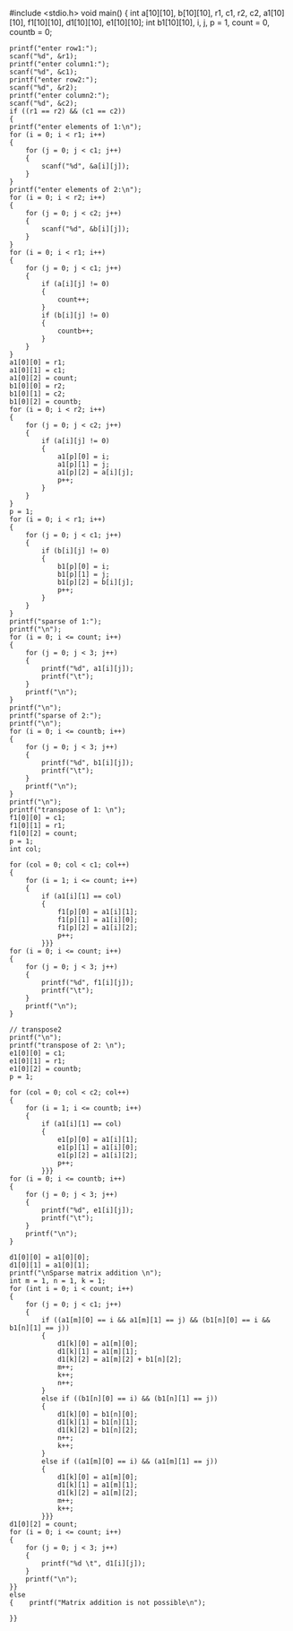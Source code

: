 #include <stdio.h>
void main()
{
	int a[10][10], b[10][10], r1, c1, r2, c2, a1[10][10], f1[10][10], d1[10][10], e1[10][10];
	int b1[10][10], i, j, p = 1, count = 0, countb = 0;

	printf("enter row1:");
	scanf("%d", &r1);
	printf("enter column1:");
	scanf("%d", &c1);
	printf("enter row2:");
	scanf("%d", &r2);
	printf("enter column2:");
	scanf("%d", &c2);
	if ((r1 == r2) && (c1 == c2))
	{
	printf("enter elements of 1:\n");
	for (i = 0; i < r1; i++)
	{
    	for (j = 0; j < c1; j++)
    	{
        	scanf("%d", &a[i][j]);
    	}
	}
	printf("enter elements of 2:\n");
	for (i = 0; i < r2; i++)
	{
    	for (j = 0; j < c2; j++)
    	{
        	scanf("%d", &b[i][j]);
    	}
	}
	for (i = 0; i < r1; i++)
	{
    	for (j = 0; j < c1; j++)
    	{
        	if (a[i][j] != 0)
        	{
            	count++;
        	}
        	if (b[i][j] != 0)
        	{
            	countb++;
        	}
    	}
	}
	a1[0][0] = r1;
	a1[0][1] = c1;
	a1[0][2] = count;
	b1[0][0] = r2;
	b1[0][1] = c2;
	b1[0][2] = countb;
	for (i = 0; i < r2; i++)
	{
    	for (j = 0; j < c2; j++)
    	{
        	if (a[i][j] != 0)
        	{
            	a1[p][0] = i;
            	a1[p][1] = j;
            	a1[p][2] = a[i][j];
            	p++;
        	}
    	}
	}
	p = 1;
	for (i = 0; i < r1; i++)
	{
    	for (j = 0; j < c1; j++)
    	{
        	if (b[i][j] != 0)
        	{
            	b1[p][0] = i;
            	b1[p][1] = j;
            	b1[p][2] = b[i][j];
            	p++;
        	}
    	}
	}
	printf("sparse of 1:");
	printf("\n");
	for (i = 0; i <= count; i++)
	{
    	for (j = 0; j < 3; j++)
    	{
        	printf("%d", a1[i][j]);
        	printf("\t");
    	}
    	printf("\n");
	}
	printf("\n");
	printf("sparse of 2:");
	printf("\n");
	for (i = 0; i <= countb; i++)
	{
    	for (j = 0; j < 3; j++)
    	{
        	printf("%d", b1[i][j]);
        	printf("\t");
    	}
    	printf("\n");
	}
	printf("\n");
	printf("transpose of 1: \n");
	f1[0][0] = c1;
	f1[0][1] = r1;
	f1[0][2] = count;
	p = 1;
	int col;

	for (col = 0; col < c1; col++)
	{
    	for (i = 1; i <= count; i++)
    	{
        	if (a1[i][1] == col)
        	{
            	f1[p][0] = a1[i][1];
            	f1[p][1] = a1[i][0];
            	f1[p][2] = a1[i][2];
            	p++;
        	}}}
	for (i = 0; i <= count; i++)
	{
    	for (j = 0; j < 3; j++)
    	{
        	printf("%d", f1[i][j]);
        	printf("\t");
    	}
    	printf("\n");
	}
    
  	// transpose2
	printf("\n");
	printf("transpose of 2: \n");
	e1[0][0] = c1;
	e1[0][1] = r1;
	e1[0][2] = countb;
	p = 1;

	for (col = 0; col < c2; col++)
	{
    	for (i = 1; i <= countb; i++)
    	{
        	if (a1[i][1] == col)
        	{
            	e1[p][0] = a1[i][1];
            	e1[p][1] = a1[i][0];
            	e1[p][2] = a1[i][2];
            	p++;
        	}}}
	for (i = 0; i <= countb; i++)
	{
    	for (j = 0; j < 3; j++)
    	{
        	printf("%d", e1[i][j]);
        	printf("\t");
    	}
    	printf("\n");
	}

	d1[0][0] = a1[0][0];
	d1[0][1] = a1[0][1];
	printf("\nSparse matrix addition \n");
	int m = 1, n = 1, k = 1;
	for (int i = 0; i < count; i++)
	{
    	for (j = 0; j < c1; j++)
    	{
        	if ((a1[m][0] == i && a1[m][1] == j) && (b1[n][0] == i && b1[n][1] == j))
        	{
            	d1[k][0] = a1[m][0];
            	d1[k][1] = a1[m][1];
            	d1[k][2] = a1[m][2] + b1[n][2];
            	m++;
            	k++;
            	n++;
        	}
        	else if ((b1[n][0] == i) && (b1[n][1] == j))
        	{
            	d1[k][0] = b1[n][0];
            	d1[k][1] = b1[n][1];
            	d1[k][2] = b1[n][2];
            	n++;
            	k++;
        	}
        	else if ((a1[m][0] == i) && (a1[m][1] == j))
        	{
            	d1[k][0] = a1[m][0];
            	d1[k][1] = a1[m][1];
            	d1[k][2] = a1[m][2];
            	m++;
            	k++;
        	}}}
	d1[0][2] = count;
	for (i = 0; i <= count; i++)
	{
    	for (j = 0; j < 3; j++)
    	{
        	printf("%d \t", d1[i][j]);
    	}
    	printf("\n");
	}}
	else
	{    printf("Matrix addition is not possible\n");
   	 
	}}
